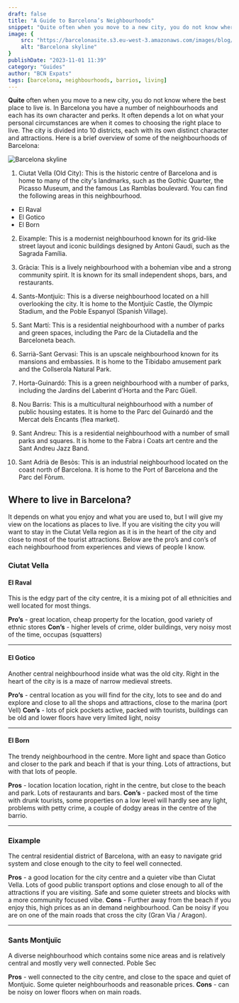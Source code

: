 ```yaml
---
draft: false
title: "A Guide to Barcelona’s Neighbourhoods"
snippet: "Quite often when you move to a new city, you do not know where the best place to live is. In Barcelona you have a number of neighbourhoods and each has its own character and perks. It often depends a lot on what your personal circumstances are when it comes to choosing the right place to live. The city is divided into 10 districts, each with its own distinct character and attractions."
image: {
    src: "https://barcelonasite.s3.eu-west-3.amazonaws.com/images/blog/7b8a004c-cffd-47be-a75a-664fc87aa472/barcelona-skyline-464eda33.jpg",
    alt: "Barcelona skyline"
}
publishDate: "2023-11-01 11:39"
category: "Guides"
author: "BCN Expats"
tags: [barcelona, neighbourhoods, barrios, living]
---
```


**Quite** often when you move to a new city, you do not know where the best place to live is. In Barcelona you have a number of neighbourhoods and each has its own character and perks. It often depends a lot on what your personal circumstances are when it comes to choosing the right place to live.
The city is divided into 10 districts, each with its own distinct character and attractions. Here is a brief overview of some of the neighbourhoods of Barcelona:

![Barcelona skyline](https://barcelonasite.s3.eu-west-3.amazonaws.com/images/blog/7b8a004c-cffd-47be-a75a-664fc87aa472/barcelona-skyline-464eda33.jpg)

1. Ciutat Vella (Old City): This is the historic centre of Barcelona and is home to many of the city's landmarks, such as the Gothic Quarter, the Picasso Museum, and the famous Las Ramblas boulevard. You can find the following areas in this neighbourhood.

- El Raval
- El Gotico
- El Born

2. Eixample: This is a modernist neighbourhood known for its grid-like street layout and iconic buildings designed by Antoni Gaudí, such as the Sagrada Família.

3. Gràcia: This is a lively neighbourhood with a bohemian vibe and a strong community spirit. It is known for its small independent shops, bars, and restaurants.

4. Sants-Montjuïc: This is a diverse neighbourhood located on a hill overlooking the city. It is home to the Montjuïc Castle, the Olympic Stadium, and the Poble Espanyol (Spanish Village).

5. Sant Martí: This is a residential neighbourhood with a number of parks and green spaces, including the Parc de la Ciutadella and the Barceloneta beach.

6. Sarrià-Sant Gervasi: This is an upscale neighbourhood known for its mansions and embassies. It is home to the Tibidabo amusement park and the Collserola Natural Park.

7. Horta-Guinardó: This is a green neighbourhood with a number of parks, including the Jardins del Laberint d'Horta and the Parc Güell.

8. Nou Barris: This is a multicultural neighbourhood with a number of public housing estates. It is home to the Parc del Guinardó and the Mercat dels Encants (flea market).

9. Sant Andreu: This is a residential neighbourhood with a number of small parks and squares. It is home to the Fabra i Coats art centre and the Sant Andreu Jazz Band.

10. Sant Adrià de Besòs: This is an industrial neighbourhood located on the coast north of Barcelona. It is home to the Port of Barcelona and the Parc del Fòrum.


## Where to live in Barcelona?
It depends on what you enjoy and what you are used to, but I will give my view on the locations as places to live. 
If you are visiting the city you will want to stay in the Ciutat Vella region as it is in the heart of the city and close to most of the tourist attractions.
Below are the pro’s and con’s of each neighbourhood from experiences and views of people I know.

### Ciutat Vella

#### El Raval

This is the edgy part of the city centre, it is a mixing pot of all ethnicities and well located for most things.

**Pro’s** - great location, cheap property for the location, good variety of ethnic stores
**Con’s** - higher levels of crime, older buildings, very noisy most of the time, occupas (squatters)

-----

#### El Gotico

Another central neighbourhood inside what was the old city. Right in the heart of the city is is a maze of narrow medieval streets.

**Pro’s** - central location as you will find for the city, lots to see and do and explore and close to all the shops and attractions, close to the marina (port Vell)
**Con’s** - lots of pick pockets active, packed with tourists, buildings can be old and lower floors have very limited light, noisy

-----

#### El Born

The trendy neighbourhood in the centre. More light and space than Gotico and closer to the park and beach if that is your thing. Lots of attractions, but with that lots of people.

**Pros** - location location location, right in the centre, but close to the beach and park. Lots of restaurants and bars.
**Con’s** - packed most of the time with drunk tourists, some properties on a low level will hardly see any light, problems with petty crime, a couple of dodgy areas in the centre of the barrio.

-----

### Eixample
The central residential district of Barcelona, with an easy to navigate grid system and close enough to the city to feel well connected. 

**Pros** - a good location for the city centre and a quieter vibe than Ciutat Vella. Lots of good public transport options and close enough to all of the attractions if you are visiting. Safe and some quieter streets and blocks with a more community focused vibe.
**Cons** - Further away from the beach if you enjoy this, high prices as an in demand neighbourhood. Can be noisy if you are on one of the main roads that cross the city (Gran Via / Aragon).

-----

### Sants Montjuïc
A diverse neighbourhood which contains some nice areas and is relatively central and mostly very well connected.
Poble Sec

**Pros** - well connected to the city centre, and close to the space and quiet of Montjuic. Some quieter neighbourhoods and reasonable prices.
**Cons** - can be noisy on lower floors when on main roads. 
